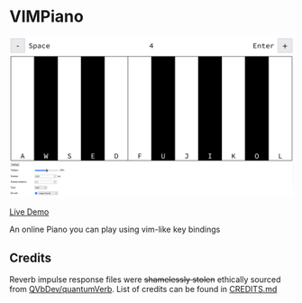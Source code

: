 # VIMPiano

![Screenshot](./misc/screenshot.png)

[Live Demo](https://lev875.github.io/vim_piano/)

An online Piano you can play using vim-like key bindings

## Credits

Reverb impulse response files were ~~shamelessly stolen~~ ethically sourced from [QVbDev/quantumVerb](https://github.com/QVbDev/quantumVerb). List of credits can be found in [CREDITS.md](./misc/CREDITS.md)

